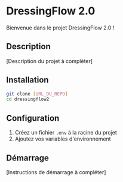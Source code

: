 # DressingFlow 2.0

Bienvenue dans le projet DressingFlow 2.0 !

## Description
[Description du projet à compléter]

## Installation

```bash
git clone [URL_DU_REPO]
cd dressingflow2
```

## Configuration

1. Créez un fichier `.env` à la racine du projet
2. Ajoutez vos variables d'environnement

## Démarrage

[Instructions de démarrage à compléter]
